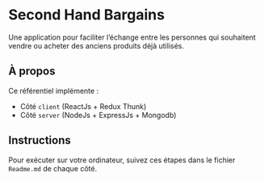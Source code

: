 # Second Hand Bargains
Une application pour faciliter l’échange entre les personnes qui souhaitent vendre ou acheter des anciens produits déjà utilisés.

## À propos
 
 Ce référentiel implémente :
 - Côté `client` (ReactJs + Redux Thunk)
 - Côté `server` (NodeJs + ExpressJs + Mongodb)

## Instructions
 
Pour exécuter sur votre ordinateur, suivez ces étapes dans le fichier `Readme.md` de chaque côté.